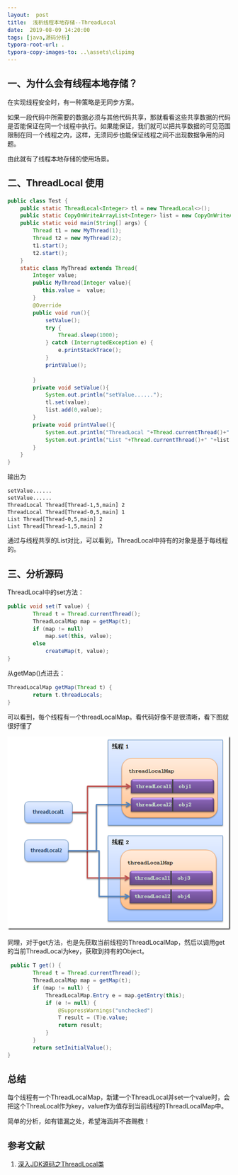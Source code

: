 ```yaml
---
layout:  post
title:  浅析线程本地存储--ThreadLocal
date:  2019-08-09 14:20:00
tags: [java,源码分析]
typora-root-url: .
typora-copy-images-to: ..\assets\clipimg
---
```


## 一、为什么会有线程本地存储？

在实现线程安全时，有一种策略是无同步方案。

如果一段代码中所需要的数据必须与其他代码共享，那就看看这些共享数据的代码是否能保证在同一个线程中执行。如果能保证，我们就可以把共享数据的可见范围限制在同一个线程之内，这样，无须同步也能保证线程之间不出现数据争用的问题。

由此就有了线程本地存储的使用场景。

## 二、ThreadLocal 使用

```java
public class Test {
    public static ThreadLocal<Integer> tl = new ThreadLocal<>();
    public static CopyOnWriteArrayList<Integer> list = new CopyOnWriteArrayList<>();
    public static void main(String[] args) {
        Thread t1 = new MyThread(1);
        Thread t2 = new MyThread(2);
        t1.start();
        t2.start();
    }
    static class MyThread extends Thread{
        Integer value;
        public MyThread(Integer value){
           this.value =  value;
        }
        @Override
        public void run(){
            setValue();
            try {
                Thread.sleep(1000);
            } catch (InterruptedException e) {
                e.printStackTrace();
            }
            printValue();

        }
        private void setValue(){
            System.out.println("setValue......");
            tl.set(value);
            list.add(0,value);
        }
        private void printValue(){
            System.out.println("ThreadLocal "+Thread.currentThread()+" "+tl.get());
            System.out.println("List "+Thread.currentThread()+" "+list.get(0));
        }
    }
}

```

输出为

```
setValue......
setValue......
ThreadLocal Thread[Thread-1,5,main] 2
ThreadLocal Thread[Thread-0,5,main] 1
List Thread[Thread-0,5,main] 2
List Thread[Thread-1,5,main] 2
```

通过与线程共享的List对比，可以看到，ThreadLocal中持有的对象是基于每线程的。

 

## 三、分析源码

ThreadLocal中的set方法：

```java
public void set(T value) {
        Thread t = Thread.currentThread();
        ThreadLocalMap map = getMap(t);
        if (map != null)
            map.set(this, value);
        else
            createMap(t, value);
}
```



从getMap()点进去：

```java
ThreadLocalMap getMap(Thread t) {
        return t.threadLocals;
}
```



可以看到，每个线程有一个threadLocalMap。看代码好像不是很清晰，看下图就很好懂了

![](/../assets/clipimg/clip_image001-1565350063694.png)

同理，对于get方法，也是先获取当前线程的ThreadLocalMap，然后以调用get的当前ThreadLocal为key，获取到持有的Object。

```java
 public T get() {
        Thread t = Thread.currentThread();
        ThreadLocalMap map = getMap(t);
        if (map != null) {
            ThreadLocalMap.Entry e = map.getEntry(this);
            if (e != null) {
                @SuppressWarnings("unchecked")
                T result = (T)e.value;
                return result;
            }
        }
        return setInitialValue();
}
```

   

 

## 总结

每个线程有一个ThreadLocalMap，新建一个ThreadLocal并set一个value时，会把这个ThreaLocal作为key，value作为值存到当前线程的ThreadLocalMap中。

 

简单的分析，如有错漏之处，希望海涵并不吝赐教！

## 参考文献

1. [深入JDK源码之ThreadLocal类](https://my.oschina.net/xianggao/blog/392440)

 

 